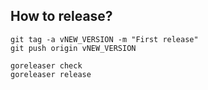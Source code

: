 ## How to release?

```
git tag -a vNEW_VERSION -m "First release"
git push origin vNEW_VERSION

goreleaser check
goreleaser release
```
